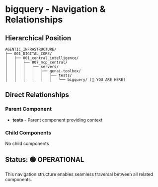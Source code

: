 # bigquery - Navigation & Relationships

## Hierarchical Position

```
AGENTIC_INFRASTRUCTURE/
├── 001_DIGITAL_CORE/
│   ├── 001_central_intelligence/
│   │   ├── 007_mcp_central/
│   │   │   ├── servers/
│   │   │   │   ├── genai-toolbox/
│   │   │   │   │   ├── tests/
│   │   │   │   │   │   └── bigquery/ [📍 YOU ARE HERE]

```

## Direct Relationships

### Parent Component
- **tests** - Parent component providing context

### Child Components
No child components

## Status: 🟢 OPERATIONAL

This navigation structure enables seamless traversal between all related components.
